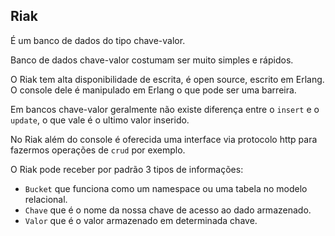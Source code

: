 ## Riak

É um banco de dados do tipo chave-valor.  

Banco de dados chave-valor costumam ser muito simples e rápidos.  

O Riak tem alta disponibilidade de escrita, é open source, escrito em Erlang. O console dele é manipulado em Erlang o que pode ser uma barreira.   

Em bancos chave-valor geralmente não existe diferença entre o `insert` e o `update`, o que vale é o ultimo valor inserido.  

No Riak além do console é oferecida uma interface via protocolo http para fazermos operações de `crud` por exemplo.  

O Riak pode receber por padrão 3 tipos de informações:  

* `Bucket` que funciona como um namespace ou uma tabela no modelo relacional.  
* `Chave` que é o nome da nossa chave de acesso ao dado armazenado.  
* `Valor` que é o valor armazenado em determinada chave.  
  
